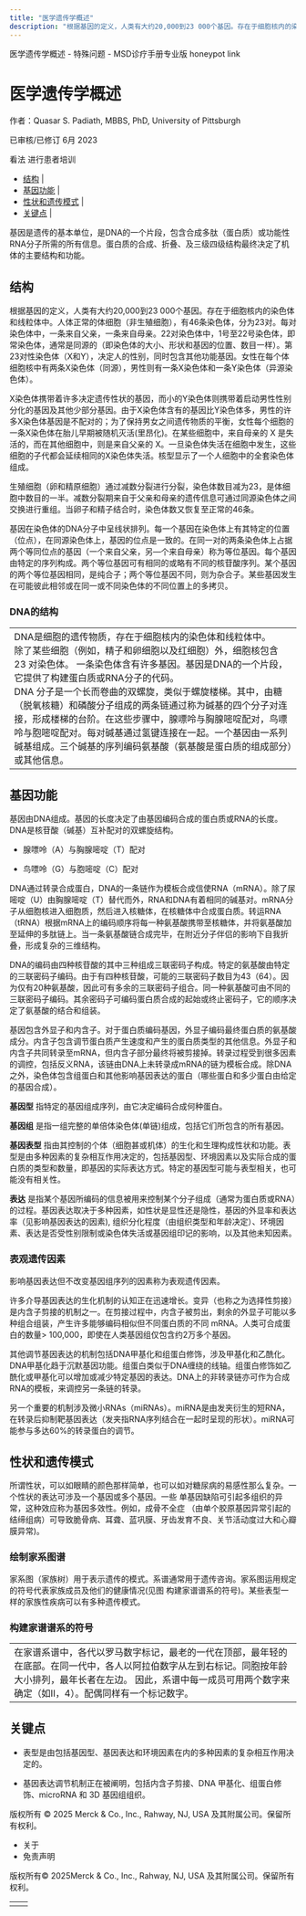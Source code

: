```yaml
---
title: "医学遗传学概述"
description: "根据基因的定义，人类有大约20,000到23 000个基因。存在于细胞核内的染色体和线粒体中。人体正常的体细胞（非生殖细胞），有46条染色体，分为23对。每对染色体中，一条来自父亲，一条来自母亲。22对染色体中，1号至22号染色体，即常染色体，通常是同源的（即染色体的大小、形状和基因的位置、数目一样）。第23对性染色体（X和Y），决定人的性别，同时包含其他功能基因。女性在每个体细胞核中有两条X染色体（同源），男性则有一条X染色体和一条Y染色体（异源染色体）。"
---
```


﻿医学遗传学概述 \- 特殊问题 \- MSD诊疗手册专业版 honeypot link

# 医学遗传学概述

作者：Quasar S. Padiath, MBBS, PhD, University of Pittsburgh

已审核/已修订 6月 2023

看法 进行患者培训

- [结构](#结构_v1123202_zh) \|
- [基因功能](#基因功能_v1123217_zh) \|
- [性状和遗传模式](#性状和遗传模式_v1123228_zh) \|
- [关键点](#关键点_v8588297_zh) \|

基因是遗传的基本单位，是DNA的一个片段，包含合成多肽（蛋白质）或功能性RNA分子所需的所有信息。蛋白质的合成、折叠、及三级四级结构最终决定了机体的主要结构和功能。

## 结构

根据基因的定义，人类有大约20,000到23 000个基因。存在于细胞核内的染色体和线粒体中。人体正常的体细胞（非生殖细胞），有46条染色体，分为23对。每对染色体中，一条来自父亲，一条来自母亲。22对染色体中，1号至22号染色体，即常染色体，通常是同源的（即染色体的大小、形状和基因的位置、数目一样）。第23对性染色体（X和Y），决定人的性别，同时包含其他功能基因。女性在每个体细胞核中有两条X染色体（同源），男性则有一条X染色体和一条Y染色体（异源染色体）。

X染色体携带着许多决定遗传性状的基因，而小的Y染色体则携带着启动男性性别分化的基因及其他少部分基因。由于X染色体含有的基因比Y染色体多，男性的许多X染色体基因是不配对的；为了保持男女之间遗传物质的平衡，女性每个细胞的一条X染色体在胎儿早期被随机灭活(里昂化)。在某些细胞中，来自母亲的 X 是失活的，而在其他细胞中，则是来自父亲的 X。一旦染色体失活在细胞中发生，这些细胞的子代都会延续相同的X染色体失活。核型显示了一个人细胞中的全套染色体组成。

生殖细胞（卵和精原细胞）通过减数分裂进行分裂，染色体数目减为23，是体细胞中数目的一半。减数分裂期来自于父亲和母亲的遗传信息可通过同源染色体之间交换进行重组。当卵子和精子结合时，染色体数又恢复至正常的46条。

基因在染色体的DNA分子中呈线状排列。每一个基因在染色体上有其特定的位置（位点），在同源染色体上，基因的位点是一致的。在同一对的两条染色体上占据两个等同位点的基因（一个来自父亲，另—个来自母亲）称为等位基因。每个基因由特定的序列构成。两个等位基因可有相同的或略有不同的核苷酸序列。某个基因的两个等位基因相同，是纯合子；两个等位基因不同，则为杂合子。某些基因发生在可能彼此相邻或在同一或不同染色体的不同位置上的多拷贝。

### DNA的结构

|     |
| --- |
| DNA是细胞的遗传物质，存在于细胞核内的染色体和线粒体中。<br>除了某些细胞（例如，精子和卵细胞以及红细胞）外，细胞核包含 23 对染色体。 一条染色体含有许多基因。基因是DNA的一个片段，它提供了构建蛋白质或RNA分子的代码。<br>DNA 分子是一个长而卷曲的双螺旋，类似于螺旋楼梯。其中，由糖（脱氧核糖）和磷酸分子组成的两条链通过称为碱基的四个分子对连接，形成楼梯的台阶。在这些步骤中，腺嘌呤与胸腺嘧啶配对，鸟嘌呤与胞嘧啶配对。每对碱基通过氢键连接在一起。一个基因由一系列碱基组成。三个碱基的序列编码氨基酸（氨基酸是蛋白质的组成部分）或其他信息。<br> |

## 基因功能

基因由DNA组成。基因的长度决定了由基因编码合成的蛋白质或RNA的长度。DNA是核苷酸（碱基）互补配对的双螺旋结构。

- 腺嘌呤（A）与胸腺嘧啶（T）配对

- 鸟嘌呤（G）与胞嘧啶（C）配对


DNA通过转录合成蛋白，DNA的一条链作为模板合成信使RNA（mRNA）。除了尿嘧啶（U）由胸腺嘧啶（T）替代而外，RNA和DNA有着相同的碱基对。mRNA分子从细胞核进入细胞质，然后进入核糖体，在核糖体中合成蛋白质。转运RNA（tRNA）根据mRNA上的编码顺序将每一种氨基酸携带至核糖体，并将氨基酸加至延伸的多肽链上。当一条氨基酸链合成完毕，在附近分子伴侣的影响下自我折叠，形成复杂的三维结构。

DNA的编码由四种核苷酸的其中三种组成三联密码子构成。特定的氨基酸由特定的三联密码子编码。由于有四种核苷酸，可能的三联密码子数目为43（64）。因为仅有20种氨基酸，因此可有多余的三联密码子组合。同一种氨基酸可由不同的三联密码子编码。其余密码子可编码蛋白质合成的起始或终止密码子，它的顺序决定了氨基酸的结合和组装。

基因包含外显子和内含子。对于蛋白质编码基因，外显子编码最终蛋白质的氨基酸成分。内含子包含调节蛋白质产生速度和产生的蛋白质类型的其他信息。外显子和内含子共同转录至mRNA，但内含子部分最终将被剪接掉。转录过程受到很多因素的调控，包括反义RNA，该链由DNA上未转录成mRNA的链为模板合成。除DNA之外，染色体包含组蛋白和其他影响基因表达的蛋白（哪些蛋白和多少蛋白由给定的基因合成）。

**基因型** 指特定的基因组成序列，由它决定编码合成何种蛋白。

**基因组** 是指一组完整的单倍体染色体(单链)组成，包括它们所包含的所有基因。

**基因表型** 指由其控制的个体（细胞甚或机体）的生化和生理构成性状和功能。表型是由多种因素的复杂相互作用决定的，包括基因型、环境因素以及实际合成的蛋白质的类型和数量，即基因的实际表达方式。特定的基因型可能与表型相关，也可能没有相关性。

**表达** 是指某个基因所编码的信息被用来控制某个分子组成（通常为蛋白质或RNA）的过程。基因表达取决于多种因素，如性状是显性还是隐性，基因的外显率和表达率（见影响基因表达的因素), 组织分化程度（由组织类型和年龄决定）、环境因素、表达是否受性别限制或染色体失活或基因组印记的影响，以及其他未知因素。

### 表观遗传因素

影响基因表达但不改变基因组序列的因素称为表观遗传因素。

许多介导基因表达的生化机制的认知正在迅速增长。变异（也称之为选择性剪接）是内含子剪接的机制之一。在剪接过程中，内含子被剪出，剩余的外显子可能以多种组合组装，产生许多能够编码相似但不同蛋白质的不同 mRNA。人类可合成蛋白的数量> 100,000，即使在人类基因组仅包含约2万多个基因。

其他调节基因表达的机制包括DNA甲基化和组蛋白修饰，涉及甲基化和乙酰化。DNA甲基化趋于沉默基因功能。组蛋白类似于DNA缠绕的线轴。组蛋白修饰如乙酰化或甲基化可以增加或减少特定基因的表达。DNA上的非转录链亦可作为合成RNA的模板，来调控另一条链的转录。

另一个重要的机制涉及微小RNAs（miRNAs）。miRNA是由发夹衍生的短RNA，在转录后抑制靶基因表达（发夹指RNA序列结合在一起时呈现的形状）。miRNA可能参与多达60%的转录蛋白的调节。

## 性状和遗传模式

所谓性状，可以如眼睛的颜色那样简单，也可以如对糖尿病的易感性那么复杂。一个性状的表达可涉及一个基因或多个基因。一些 单基因缺陷可引起多组织的异常，这种效应称为基因多效性。例如，成骨不全症 （由单个胶原基因异常引起的结缔组病）可导致脆骨病、耳聋、蓝巩膜、牙齿发育不良、关节活动度过大和心瓣膜异常)。

### 绘制家系图谱

家系图（家族树）用于表示遗传的模式。系谱通常用于遗传咨询。家系图运用规定的符号代表家族成员及他们的健康情况(见图 构建家谱谱系的符号)。某些表型一样的家族性疾病可以有多种遗传模式。

### 构建家谱谱系的符号

|     |
| --- |
| 在家谱系谱中，各代以罗马数字标记，最老的一代在顶部，最年轻的在底部。在同一代中，各人以阿拉伯数字从左到右标记。同胞按年龄大小排列，最年长者在左边。 因此，系谱中每一成员可用两个数字来确定（如Ⅱ，4）。配偶同样有一个标记数字。<br> |

## 关键点

- 表型是由包括基因型、基因表达和环境因素在内的多种因素的复杂相互作用决定的。

- 基因表达调节机制正在被阐明，包括内含子剪接、DNA 甲基化、组蛋白修饰、microRNA 和 3D 基因组组织。




版权所有 © 2025
Merck & Co., Inc., Rahway, NJ, USA 及其附属公司。保留所有权利。

- 关于
- 免责声明

版权所有© 2025Merck & Co., Inc., Rahway, NJ, USA 及其附属公司。保留所有权利。

|     |     |
| --- | --- |
|  |  |